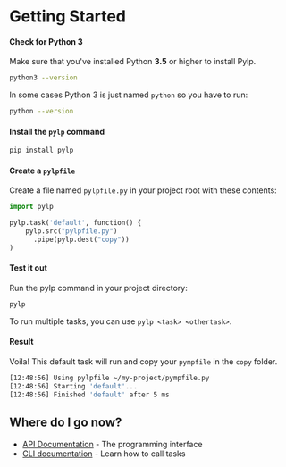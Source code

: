 # Getting Started


#### Check for Python 3

Make sure that you've installed Python **3.5** or higher to install Pylp.

```sh
python3 --version
```
In some cases Python 3 is just named `python` so you have to run:
```sh
python --version
```


#### Install the `pylp` command

```sh
pip install pylp
```


#### Create a `pylpfile`

Create a file named `pylpfile.py` in your project root with these contents:

```python
import pylp

pylp.task('default', function() {
    pylp.src("pylpfile.py")
      .pipe(pylp.dest("copy"))
)
```


#### Test it out

Run the pylp command in your project directory:

```sh
pylp
```

To run multiple tasks, you can use `pylp <task> <othertask>`.


#### Result

Voila! This default task will run and copy your `pympfile` in the `copy` folder.

```sh
[12:48:56] Using pylpfile ~/my-project/pympfile.py
[12:48:56] Starting 'default'...
[12:48:56] Finished 'default' after 5 ms
```


## Where do I go now?

- [API Documentation](API.md) - The programming interface
- [CLI documentation](CLI.md) - Learn how to call tasks

